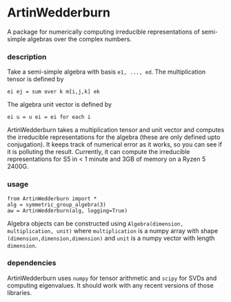 # ArtinWedderburn

A package for numerically computing irreducible representations of semi-simple algebras over the complex numbers.

### description

Take a semi-simple algebra with basis `e1, ..., ed`. The multiplication tensor is defined by
```
ei ej = sum over k m[i,j,k] ek
```
The algebra unit vector is defined by
```
ei u = u ei = ei for each i
```
ArtinWedderburn takes a multiplication tensor and unit vector and computes the irreducible representations for the algebra (these are only defined upto conjugation). It keeps track of numerical error as it works, so you can see if it is polluting the result. Currently, it can compute the irreducible representations for S5 in < 1 minute and 3GB of memory on a Ryzen 5 2400G.

### usage

```
from ArtinWedderburn import *
alg = symmetric_group_algebra(3)
aw = ArtinWedderburn(alg, logging=True)
```

Algebra objects can be constructed using `Algebra(dimension, multiplication, unit)` where `multiplication` is a numpy array with shape `(dimension,dimension,dimension)` and `unit` is a numpy vector with length `dimension`.

### dependencies

ArtinWedderburn uses `numpy` for tensor arithmetic and `scipy` for SVDs and computing eigenvalues. It should work with any recent versions of those libraries.
